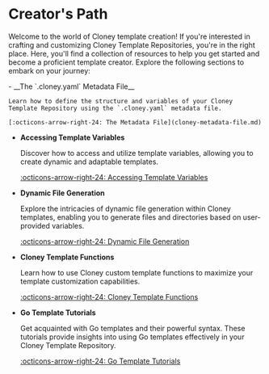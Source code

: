 # Creator's Path

Welcome to the world of Cloney template creation! If you're interested in crafting and customizing Cloney Template Repositories, you're in the right place. Here, you'll find a collection of resources to help you get started and become a proficient template creator. Explore the following sections to embark on your journey:

<div class="grid cards" markdown>
-   __The `.cloney.yaml` Metadata File__

    Learn how to define the structure and variables of your Cloney Template Repository using the `.cloney.yaml` metadata file.

    [:octicons-arrow-right-24: The Metadata File](cloney-metadata-file.md)

-   __Accessing Template Variables__

    Discover how to access and utilize template variables, allowing you to create dynamic and adaptable templates.

    [:octicons-arrow-right-24: Accessing Template Variables](accessing-template-variables.md)

-   __Dynamic File Generation__

    Explore the intricacies of dynamic file generation within Cloney templates, enabling you to generate files and directories based on user-provided variables.

    [:octicons-arrow-right-24: Dynamic File Generation](dynamic-file-generation.md)

-   __Cloney Template Functions__

    Learn how to use Cloney custom template functions to maximize your template customization capabilities.

    [:octicons-arrow-right-24: Cloney Template Functions](functions/index.md)

-   __Go Template Tutorials__

    Get acquainted with Go templates and their powerful syntax. These tutorials provide insights into using Go templates effectively in your Cloney Template Repository.

    [:octicons-arrow-right-24: Go Template Tutorials](go-template-tutorials.md)
</div>
